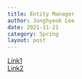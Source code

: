 ```yaml
---
title: Entity Manager
author: Jonghyeok Lee
date: 2021-11-21
category: Spring
layout: post
---
```


[Link1][1]  
[Link2][2]

[1]: https://www.baeldung.com/hibernate-entitymanager
[2]: https://www.byteslounge.com/tutorials/container-vs-application-managed-entitymanager